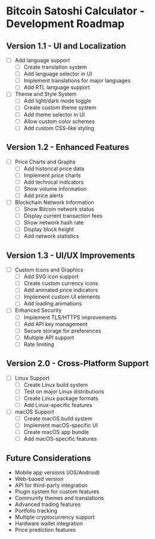 # Bitcoin Satoshi Calculator - Development Roadmap

## Version 1.1 - UI and Localization
- [ ] Add language support
  - [ ] Create translation system
  - [ ] Add language selector in UI
  - [ ] Implement translations for major languages
  - [ ] Add RTL language support

- [ ] Theme and Style System
  - [ ] Add light/dark mode toggle
  - [ ] Create custom theme system
  - [ ] Add theme selector in UI
  - [ ] Allow custom color schemes
  - [ ] Add custom CSS-like styling

## Version 1.2 - Enhanced Features
- [ ] Price Charts and Graphs
  - [ ] Add historical price data
  - [ ] Implement price charts
  - [ ] Add technical indicators
  - [ ] Show volume information
  - [ ] Add price alerts

- [ ] Blockchain Network Information
  - [ ] Show Bitcoin network status
  - [ ] Display current transaction fees
  - [ ] Show network hash rate
  - [ ] Display block height
  - [ ] Add network statistics

## Version 1.3 - UI/UX Improvements
- [ ] Custom Icons and Graphics
  - [ ] Add SVG icon support
  - [ ] Create custom currency icons
  - [ ] Add animated price indicators
  - [ ] Implement custom UI elements
  - [ ] Add loading animations

- [ ] Enhanced Security
  - [ ] Implement TLS/HTTPS improvements
  - [ ] Add API key management
  - [ ] Secure storage for preferences
  - [ ] Multiple API support
  - [ ] Rate limiting

## Version 2.0 - Cross-Platform Support
- [ ] Linux Support
  - [ ] Create Linux build system
  - [ ] Test on major Linux distributions
  - [ ] Create Linux package formats
  - [ ] Add Linux-specific features

- [ ] macOS Support
  - [ ] Create macOS build system
  - [ ] Implement macOS-specific UI
  - [ ] Create macOS app bundle
  - [ ] Add macOS-specific features

## Future Considerations
- Mobile app versions (iOS/Android)
- Web-based version
- API for third-party integration
- Plugin system for custom features
- Community themes and translations
- Advanced trading features
- Portfolio tracking
- Multiple cryptocurrency support
- Hardware wallet integration
- Price prediction features 